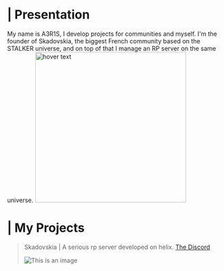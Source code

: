# | Presentation
My name is A3R1S, I develop projects for communities and myself. I'm the founder of Skadovskia, the biggest French community based on the STALKER universe, and on top of that I manage an RP server on the same universe. <img src="https://cdn.discordapp.com/emojis/714042452415348766.webp?size=128&quality=lossless" width="350" title="hover text">

# | My Projects ![]()

> Skadovskia | A serious rp server developed on helix.
> [The Discord](https://discord.gg/855zfAUur5)
> 
>![This is an image](https://cdn.discordapp.com/attachments/926167156939448360/1037163766355333150/stalker2_logo.png)

